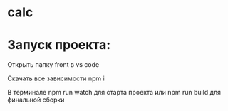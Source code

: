 # calc
<h1>Запуск проекта:</h1>
<p>Открыть папку front в vs code</p>
<p>Скачать все зависимости npm i</p>
<p>В терминале npm run watch для старта проекта или npm run build для финальной сборки</p>